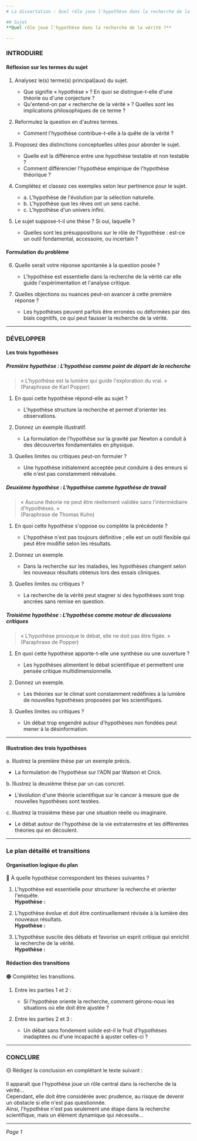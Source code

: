 ```yaml
---
# La dissertation : Quel rôle joue l'hypothèse dans la recherche de la vérité ?

## Sujet
**Quel rôle joue l'hypothèse dans la recherche de la vérité ?**

---
```


### INTRODUIRE

#### Réflexion sur les termes du sujet

1. Analysez le(s) terme(s) principal(aux) du sujet.
   - Que signifie « hypothèse » ? En quoi se distingue-t-elle d'une théorie ou d'une conjecture ?
   - Qu'entend-on par « recherche de la vérité » ? Quelles sont les implications philosophiques de ce terme ?
   
2. Reformulez la question en d'autres termes.
   - Comment l'hypothèse contribue-t-elle à la quête de la vérité ?

3. Proposez des distinctions conceptuelles utiles pour aborder le sujet.
   - Quelle est la différence entre une hypothèse testable et non testable ?
   - Comment différencier l'hypothèse empirique de l'hypothèse théorique ?

4. Complétez et classez ces exemples selon leur pertinence pour le sujet.
   - a. L'hypothèse de l'évolution par la sélection naturelle.
   - b. L'hypothèse que les rêves ont un sens caché.
   - c. L'hypothèse d'un univers infini.
   
5. Le sujet suppose-t-il une thèse ? Si oui, laquelle ?
   - Quelles sont les présuppositions sur le rôle de l'hypothèse : est-ce un outil fondamental, accessoire, ou incertain ?

#### Formulation du problème

6. Quelle serait votre réponse spontanée à la question posée ?
   - L'hypothèse est essentielle dans la recherche de la vérité car elle guide l'expérimentation et l'analyse critique.

7. Quelles objections ou nuances peut-on avancer à cette première réponse ?
   - Les hypothèses peuvent parfois être erronées ou déformées par des biais cognitifs, ce qui peut fausser la recherche de la vérité.

---

### DÉVELOPPER

#### Les trois hypothèses

##### Première hypothèse : L'hypothèse comme point de départ de la recherche

> « L'hypothèse est la lumière qui guide l'exploration du vrai. »  
> (Paraphrase de Karl Popper)

1. En quoi cette hypothèse répond-elle au sujet ?
   - L'hypothèse structure la recherche et permet d'orienter les observations.

2. Donnez un exemple illustratif.
   - La formulation de l'hypothèse sur la gravité par Newton a conduit à des découvertes fondamentales en physique.

3. Quelles limites ou critiques peut-on formuler ?
   - Une hypothèse initialement acceptée peut conduire à des erreurs si elle n'est pas constamment réévaluée.

##### Deuxième hypothèse : L'hypothèse comme hypothèse de travail

> « Aucune théorie ne peut être réellement validée sans l'intermédiaire d'hypothèses. »  
> (Paraphrase de Thomas Kuhn)

1. En quoi cette hypothèse s'oppose ou complète la précédente ?
   - L'hypothèse n'est pas toujours définitive ; elle est un outil flexible qui peut être modifié selon les résultats.

2. Donnez un exemple.
   - Dans la recherche sur les maladies, les hypothèses changent selon les nouveaux résultats obtenus lors des essais cliniques.

3. Quelles limites ou critiques ?
   - La recherche de la vérité peut stagner si des hypothèses sont trop ancrées sans remise en question.

##### Troisième hypothèse : L'hypothèse comme moteur de discussions critiques

> « L'hypothèse provoque le débat, elle ne doit pas être figée. »  
> (Paraphrase de Popper)

1. En quoi cette hypothèse apporte-t-elle une synthèse ou une ouverture ?
   - Les hypothèses alimentent le débat scientifique et permettent une pensée critique multidimensionnelle.

2. Donnez un exemple.
   - Les théories sur le climat sont constamment redéfinies à la lumière de nouvelles hypothèses proposées par les scientifiques.

3. Quelles limites ou critiques ?
   - Un débat trop engendré autour d'hypothèses non fondées peut mener à la désinformation.

---

#### Illustration des trois hypothèses

a. Illustrez la première thèse par un exemple précis.
   - La formulation de l'hypothèse sur l'ADN par Watson et Crick.

b. Illustrez la deuxième thèse par un cas concret.
   - L'évolution d'une théorie scientifique sur le cancer à mesure que de nouvelles hypothèses sont testées.

c. Illustrez la troisième thèse par une situation réelle ou imaginaire.
   - Le débat autour de l'hypothèse de la vie extraterrestre et les différentes théories qui en découlent.

---

### Le plan détaillé et transitions

#### Organisation logique du plan

🔴 À quelle hypothèse correspondent les thèses suivantes ?

1. L'hypothèse est essentielle pour structurer la recherche et orienter l'enquête.  
   **Hypothèse :**
   
2. L'hypothèse évolue et doit être continuellement révisée à la lumière des nouveaux résultats.  
   **Hypothèse :**
   
3. L'hypothèse suscite des débats et favorise un esprit critique qui enrichit la recherche de la vérité.  
   **Hypothèse :**

#### Rédaction des transitions

🟠 Complétez les transitions.

1. Entre les parties 1 et 2 :  
   - Si l'hypothèse oriente la recherche, comment gérons-nous les situations où elle doit être ajustée ?
   
2. Entre les parties 2 et 3 :  
   - Un débat sans fondement solide est-il le fruit d'hypothèses inadaptées ou d'une incapacité à ajuster celles-ci ?

---

### CONCLURE

🟡 Rédigez la conclusion en complétant le texte suivant :

Il apparaît que l'hypothèse joue un rôle central dans la recherche de la vérité…  
Cependant, elle doit être considérée avec prudence, au risque de devenir un obstacle si elle n'est pas questionnée.  
Ainsi, l'hypothèse n'est pas seulement une étape dans la recherche scientifique, mais un élément dynamique qui nécessite…  

--- 

*Page 1*